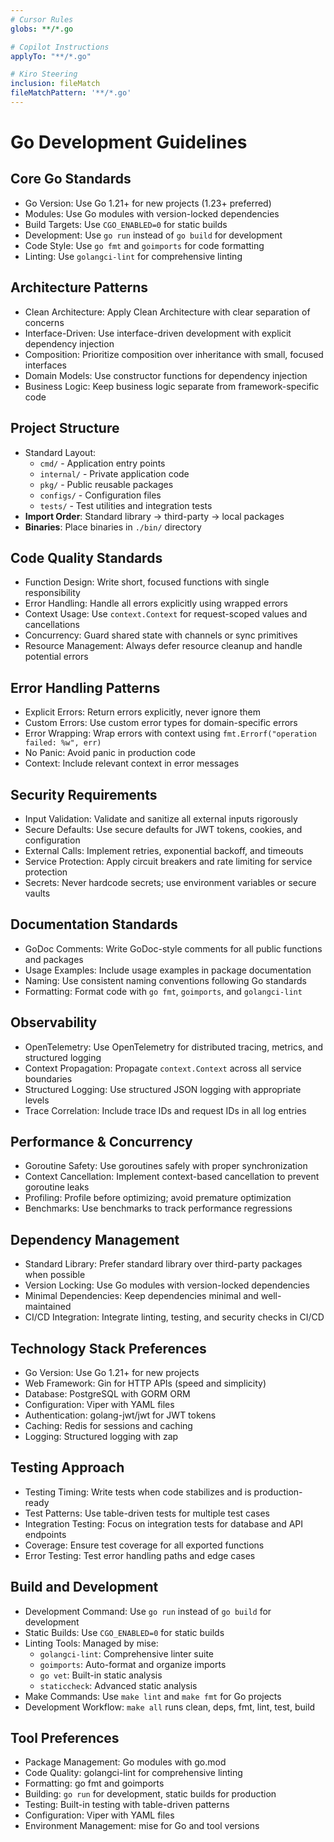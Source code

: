 ```yaml
---
# Cursor Rules
globs: **/*.go

# Copilot Instructions
applyTo: "**/*.go"

# Kiro Steering
inclusion: fileMatch
fileMatchPattern: '**/*.go'
---
```


# Go Development Guidelines

## Core Go Standards
- Go Version: Use Go 1.21+ for new projects (1.23+ preferred)
- Modules: Use Go modules with version-locked dependencies
- Build Targets: Use `CGO_ENABLED=0` for static builds
- Development: Use `go run` instead of `go build` for development
- Code Style: Use `go fmt` and `goimports` for code formatting
- Linting: Use `golangci-lint` for comprehensive linting

## Architecture Patterns
- Clean Architecture: Apply Clean Architecture with clear separation of concerns
- Interface-Driven: Use interface-driven development with explicit dependency injection
- Composition: Prioritize composition over inheritance with small, focused interfaces
- Domain Models: Use constructor functions for dependency injection
- Business Logic: Keep business logic separate from framework-specific code

## Project Structure
- Standard Layout:
  - `cmd/` - Application entry points
  - `internal/` - Private application code
  - `pkg/` - Public reusable packages
  - `configs/` - Configuration files
  - `tests/` - Test utilities and integration tests
- **Import Order**: Standard library → third-party → local packages
- **Binaries**: Place binaries in `./bin/` directory

## Code Quality Standards
- Function Design: Write short, focused functions with single responsibility
- Error Handling: Handle all errors explicitly using wrapped errors
- Context Usage: Use `context.Context` for request-scoped values and cancellations
- Concurrency: Guard shared state with channels or sync primitives
- Resource Management: Always defer resource cleanup and handle potential errors

## Error Handling Patterns
- Explicit Errors: Return errors explicitly, never ignore them
- Custom Errors: Use custom error types for domain-specific errors
- Error Wrapping: Wrap errors with context using `fmt.Errorf("operation failed: %w", err)`
- No Panic: Avoid panic in production code
- Context: Include relevant context in error messages

## Security Requirements
- Input Validation: Validate and sanitize all external inputs rigorously
- Secure Defaults: Use secure defaults for JWT tokens, cookies, and configuration
- External Calls: Implement retries, exponential backoff, and timeouts
- Service Protection: Apply circuit breakers and rate limiting for service protection
- Secrets: Never hardcode secrets; use environment variables or secure vaults

## Documentation Standards
- GoDoc Comments: Write GoDoc-style comments for all public functions and packages
- Usage Examples: Include usage examples in package documentation
- Naming: Use consistent naming conventions following Go standards
- Formatting: Format code with `go fmt`, `goimports`, and `golangci-lint`

## Observability
- OpenTelemetry: Use OpenTelemetry for distributed tracing, metrics, and structured logging
- Context Propagation: Propagate `context.Context` across all service boundaries
- Structured Logging: Use structured JSON logging with appropriate levels
- Trace Correlation: Include trace IDs and request IDs in all log entries

## Performance & Concurrency
- Goroutine Safety: Use goroutines safely with proper synchronization
- Context Cancellation: Implement context-based cancellation to prevent goroutine leaks
- Profiling: Profile before optimizing; avoid premature optimization
- Benchmarks: Use benchmarks to track performance regressions

## Dependency Management
- Standard Library: Prefer standard library over third-party packages when possible
- Version Locking: Use Go modules with version-locked dependencies
- Minimal Dependencies: Keep dependencies minimal and well-maintained
- CI/CD Integration: Integrate linting, testing, and security checks in CI/CD

## Technology Stack Preferences
- Go Version: Use Go 1.21+ for new projects
- Web Framework: Gin for HTTP APIs (speed and simplicity)
- Database: PostgreSQL with GORM ORM
- Configuration: Viper with YAML files
- Authentication: golang-jwt/jwt for JWT tokens
- Caching: Redis for sessions and caching
- Logging: Structured logging with zap

## Testing Approach
- Testing Timing: Write tests when code stabilizes and is production-ready
- Test Patterns: Use table-driven tests for multiple test cases
- Integration Testing: Focus on integration tests for database and API endpoints
- Coverage: Ensure test coverage for all exported functions
- Error Testing: Test error handling paths and edge cases

## Build and Development
- Development Command: Use `go run` instead of `go build` for development
- Static Builds: Use `CGO_ENABLED=0` for static builds
- Linting Tools: Managed by mise:
  - `golangci-lint`: Comprehensive linter suite
  - `goimports`: Auto-format and organize imports
  - `go vet`: Built-in static analysis
  - `staticcheck`: Advanced static analysis
- Make Commands: Use `make lint` and `make fmt` for Go projects
- Development Workflow: `make all` runs clean, deps, fmt, lint, test, build

## Tool Preferences
- Package Management: Go modules with go.mod
- Code Quality: golangci-lint for comprehensive linting
- Formatting: go fmt and goimports
- Building: `go run` for development, static builds for production
- Testing: Built-in testing with table-driven patterns
- Configuration: Viper with YAML files
- Environment Management: mise for Go and tool versions